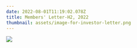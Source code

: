 ```yaml
---
date: 2022-08-01T11:19:02.078Z
title: Members' Letter-H2, 2022
thumbnail: assets/image-for-investor-letter.png
---
```

![](assets/investor-letter-01_08_2022.png)